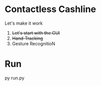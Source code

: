 # Contactless Cashline

Let's make it work

1. ~~Let's start with the GUI~~
2. ~~Hand-Tracking~~
3. Gesture RecognitioN

# Run
  py run.py
